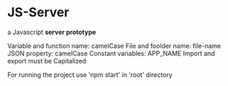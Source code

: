 # JS-Server
a Javascript **server prototype**

Variable and function name: camelCase
File and foolder name: file-name
JSON property: camelCase
Constant variables: APP_NAME
Import and export must be Capitalized

For running the project use 'npm start' in 'root' directory
